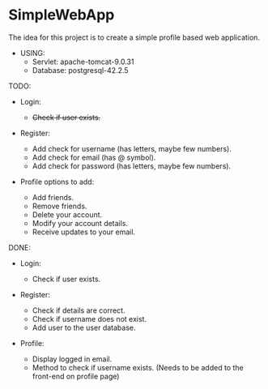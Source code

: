 # SimpleWebApp

The idea for this project is to create a simple profile based web application.

* USING:
    + Servlet: apache-tomcat-9.0.31
    + Database: postgresql-42.2.5

TODO:
* Login:
    + ~~Check if user exists.~~

* Register:
    + Add check for username (has letters, maybe few numbers).
    + Add check for email (has @ symbol).
    + Add check for password (has letters, maybe few numbers).

* Profile options to add:
    + Add friends.
    + Remove friends.
    + Delete your account.
    + Modify your account details.
    + Receive updates to your email.

DONE:
* Login:
    + Check if user exists.

* Register:
    + Check if details are correct.
    + Check if username does not exist.
    + Add user to the user database.

* Profile:
    + Display logged in email.
    + Method to check if username exists. (Needs to be added to the front-end on profile page)
